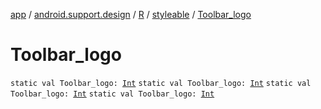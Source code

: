[app](../../../index.md) / [android.support.design](../../index.md) / [R](../index.md) / [styleable](index.md) / [Toolbar_logo](.)

# Toolbar_logo

`static val Toolbar_logo: `[`Int`](https://kotlinlang.org/api/latest/jvm/stdlib/kotlin/-int/index.html)
`static val Toolbar_logo: `[`Int`](https://kotlinlang.org/api/latest/jvm/stdlib/kotlin/-int/index.html)
`static val Toolbar_logo: `[`Int`](https://kotlinlang.org/api/latest/jvm/stdlib/kotlin/-int/index.html)
`static val Toolbar_logo: `[`Int`](https://kotlinlang.org/api/latest/jvm/stdlib/kotlin/-int/index.html)